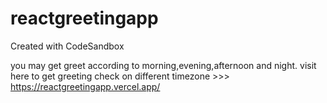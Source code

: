 # reactgreetingapp
Created with CodeSandbox


you may get greet according to morning,evening,afternoon and night.
visit here to get greeting check on different timezone >>> https://reactgreetingapp.vercel.app/
